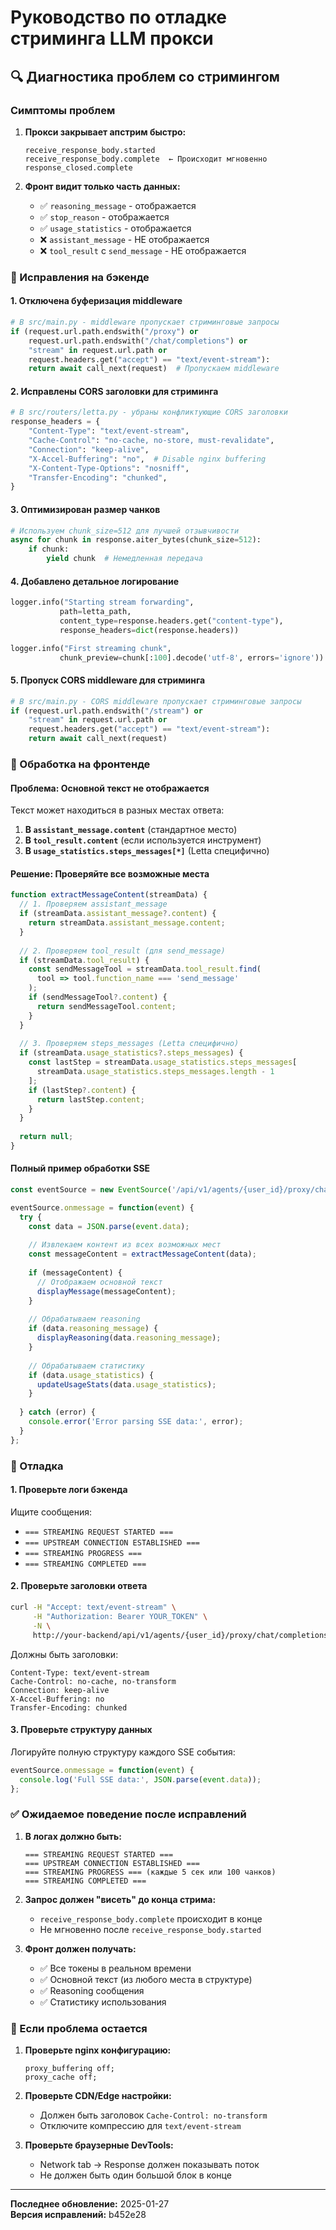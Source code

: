 # Руководство по отладке стриминга LLM прокси

## 🔍 Диагностика проблем со стримингом

### Симптомы проблем

1. **Прокси закрывает апстрим быстро:**
   ```
   receive_response_body.started
   receive_response_body.complete  ← Происходит мгновенно
   response_closed.complete
   ```

2. **Фронт видит только часть данных:**
   - ✅ `reasoning_message` - отображается
   - ✅ `stop_reason` - отображается  
   - ✅ `usage_statistics` - отображается
   - ❌ `assistant_message` - НЕ отображается
   - ❌ `tool_result` с `send_message` - НЕ отображается

### 🔧 Исправления на бэкенде

#### 1. Отключена буферизация middleware
```python
# В src/main.py - middleware пропускает стриминговые запросы
if (request.url.path.endswith("/proxy") or 
    request.url.path.endswith("/chat/completions") or
    "stream" in request.url.path or
    request.headers.get("accept") == "text/event-stream"):
    return await call_next(request)  # Пропускаем middleware
```

#### 2. Исправлены CORS заголовки для стриминга
```python
# В src/routers/letta.py - убраны конфликтующие CORS заголовки
response_headers = {
    "Content-Type": "text/event-stream",
    "Cache-Control": "no-cache, no-store, must-revalidate",
    "Connection": "keep-alive",
    "X-Accel-Buffering": "no",  # Disable nginx buffering
    "X-Content-Type-Options": "nosniff",
    "Transfer-Encoding": "chunked",
}
```

#### 3. Оптимизирован размер чанков
```python
# Используем chunk_size=512 для лучшей отзывчивости
async for chunk in response.aiter_bytes(chunk_size=512):
    if chunk:
        yield chunk  # Немедленная передача
```

#### 4. Добавлено детальное логирование
```python
logger.info("Starting stream forwarding", 
           path=letta_path,
           content_type=response.headers.get("content-type"),
           response_headers=dict(response.headers))

logger.info("First streaming chunk",
           chunk_preview=chunk[:100].decode('utf-8', errors='ignore'))
```

#### 5. Пропуск CORS middleware для стриминга
```python
# В src/main.py - CORS middleware пропускает стриминговые запросы
if (request.url.path.endswith("/stream") or 
    "stream" in request.url.path or
    request.headers.get("accept") == "text/event-stream"):
    return await call_next(request)
```

### 📱 Обработка на фронтенде

#### Проблема: Основной текст не отображается

Текст может находиться в разных местах ответа:

1. **В `assistant_message.content`** (стандартное место)
2. **В `tool_result.content`** (если используется инструмент)
3. **В `usage_statistics.steps_messages[*]`** (Letta специфично)

#### Решение: Проверяйте все возможные места

```javascript
function extractMessageContent(streamData) {
  // 1. Проверяем assistant_message
  if (streamData.assistant_message?.content) {
    return streamData.assistant_message.content;
  }
  
  // 2. Проверяем tool_result (для send_message)
  if (streamData.tool_result) {
    const sendMessageTool = streamData.tool_result.find(
      tool => tool.function_name === 'send_message'
    );
    if (sendMessageTool?.content) {
      return sendMessageTool.content;
    }
  }
  
  // 3. Проверяем steps_messages (Letta специфично)
  if (streamData.usage_statistics?.steps_messages) {
    const lastStep = streamData.usage_statistics.steps_messages[
      streamData.usage_statistics.steps_messages.length - 1
    ];
    if (lastStep?.content) {
      return lastStep.content;
    }
  }
  
  return null;
}
```

#### Полный пример обработки SSE

```javascript
const eventSource = new EventSource('/api/v1/agents/{user_id}/proxy/chat/completions');

eventSource.onmessage = function(event) {
  try {
    const data = JSON.parse(event.data);
    
    // Извлекаем контент из всех возможных мест
    const messageContent = extractMessageContent(data);
    
    if (messageContent) {
      // Отображаем основной текст
      displayMessage(messageContent);
    }
    
    // Обрабатываем reasoning
    if (data.reasoning_message) {
      displayReasoning(data.reasoning_message);
    }
    
    // Обрабатываем статистику
    if (data.usage_statistics) {
      updateUsageStats(data.usage_statistics);
    }
    
  } catch (error) {
    console.error('Error parsing SSE data:', error);
  }
};
```

### 🐛 Отладка

#### 1. Проверьте логи бэкенда
Ищите сообщения:
- `=== STREAMING REQUEST STARTED ===`
- `=== UPSTREAM CONNECTION ESTABLISHED ===`
- `=== STREAMING PROGRESS ===`
- `=== STREAMING COMPLETED ===`

#### 2. Проверьте заголовки ответа
```bash
curl -H "Accept: text/event-stream" \
     -H "Authorization: Bearer YOUR_TOKEN" \
     -N \
     http://your-backend/api/v1/agents/{user_id}/proxy/chat/completions
```

Должны быть заголовки:
```
Content-Type: text/event-stream
Cache-Control: no-cache, no-transform
Connection: keep-alive
X-Accel-Buffering: no
Transfer-Encoding: chunked
```

#### 3. Проверьте структуру данных
Логируйте полную структуру каждого SSE события:
```javascript
eventSource.onmessage = function(event) {
  console.log('Full SSE data:', JSON.parse(event.data));
};
```

### ✅ Ожидаемое поведение после исправлений

1. **В логах должно быть:**
   ```
   === STREAMING REQUEST STARTED ===
   === UPSTREAM CONNECTION ESTABLISHED ===
   === STREAMING PROGRESS === (каждые 5 сек или 100 чанков)
   === STREAMING COMPLETED ===
   ```

2. **Запрос должен "висеть" до конца стрима:**
   - `receive_response_body.complete` происходит в конце
   - Не мгновенно после `receive_response_body.started`

3. **Фронт должен получать:**
   - ✅ Все токены в реальном времени
   - ✅ Основной текст (из любого места в структуре)
   - ✅ Reasoning сообщения
   - ✅ Статистику использования

### 🚨 Если проблема остается

1. **Проверьте nginx конфигурацию:**
   ```nginx
   proxy_buffering off;
   proxy_cache off;
   ```

2. **Проверьте CDN/Edge настройки:**
   - Должен быть заголовок `Cache-Control: no-transform`
   - Отключите компрессию для `text/event-stream`

3. **Проверьте браузерные DevTools:**
   - Network tab → Response должен показывать поток
   - Не должен быть один большой блок в конце

---

**Последнее обновление:** 2025-01-27  
**Версия исправлений:** b452e28
